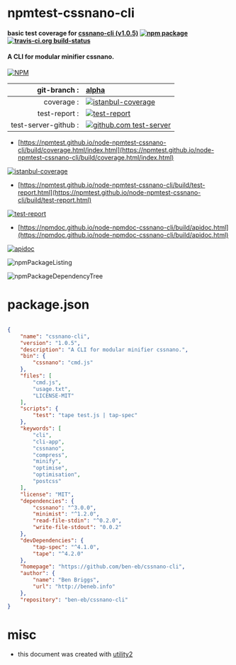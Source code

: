 # npmtest-cssnano-cli

#### basic test coverage for  [cssnano-cli (v1.0.5)](https://github.com/ben-eb/cssnano-cli)  [![npm package](https://img.shields.io/npm/v/npmtest-cssnano-cli.svg?style=flat-square)](https://www.npmjs.org/package/npmtest-cssnano-cli) [![travis-ci.org build-status](https://api.travis-ci.org/npmtest/node-npmtest-cssnano-cli.svg)](https://travis-ci.org/npmtest/node-npmtest-cssnano-cli)

#### A CLI for modular minifier cssnano.

[![NPM](https://nodei.co/npm/cssnano-cli.png?downloads=true&downloadRank=true&stars=true)](https://www.npmjs.com/package/cssnano-cli)

| git-branch : | [alpha](https://github.com/npmtest/node-npmtest-cssnano-cli/tree/alpha)|
|--:|:--|
| coverage : | [![istanbul-coverage](https://npmtest.github.io/node-npmtest-cssnano-cli/build/coverage.badge.svg)](https://npmtest.github.io/node-npmtest-cssnano-cli/build/coverage.html/index.html)|
| test-report : | [![test-report](https://npmtest.github.io/node-npmtest-cssnano-cli/build/test-report.badge.svg)](https://npmtest.github.io/node-npmtest-cssnano-cli/build/test-report.html)|
| test-server-github : | [![github.com test-server](https://npmtest.github.io/node-npmtest-cssnano-cli/GitHub-Mark-32px.png)](https://npmtest.github.io/node-npmtest-cssnano-cli/build/app/index.html) | | build-artifacts : | [![build-artifacts](https://npmtest.github.io/node-npmtest-cssnano-cli/glyphicons_144_folder_open.png)](https://github.com/npmtest/node-npmtest-cssnano-cli/tree/gh-pages/build)|

- [https://npmtest.github.io/node-npmtest-cssnano-cli/build/coverage.html/index.html](https://npmtest.github.io/node-npmtest-cssnano-cli/build/coverage.html/index.html)

[![istanbul-coverage](https://npmtest.github.io/node-npmtest-cssnano-cli/build/screenCapture.buildCi.browser.%252Ftmp%252Fbuild%252Fcoverage.lib.html.png)](https://npmtest.github.io/node-npmtest-cssnano-cli/build/coverage.html/index.html)

- [https://npmtest.github.io/node-npmtest-cssnano-cli/build/test-report.html](https://npmtest.github.io/node-npmtest-cssnano-cli/build/test-report.html)

[![test-report](https://npmtest.github.io/node-npmtest-cssnano-cli/build/screenCapture.buildCi.browser.%252Ftmp%252Fbuild%252Ftest-report.html.png)](https://npmtest.github.io/node-npmtest-cssnano-cli/build/test-report.html)

- [https://npmdoc.github.io/node-npmdoc-cssnano-cli/build/apidoc.html](https://npmdoc.github.io/node-npmdoc-cssnano-cli/build/apidoc.html)

[![apidoc](https://npmdoc.github.io/node-npmdoc-cssnano-cli/build/screenCapture.buildCi.browser.%252Ftmp%252Fbuild%252Fapidoc.html.png)](https://npmdoc.github.io/node-npmdoc-cssnano-cli/build/apidoc.html)

![npmPackageListing](https://npmtest.github.io/node-npmtest-cssnano-cli/build/screenCapture.npmPackageListing.svg)

![npmPackageDependencyTree](https://npmtest.github.io/node-npmtest-cssnano-cli/build/screenCapture.npmPackageDependencyTree.svg)



# package.json

```json

{
    "name": "cssnano-cli",
    "version": "1.0.5",
    "description": "A CLI for modular minifier cssnano.",
    "bin": {
        "cssnano": "cmd.js"
    },
    "files": [
        "cmd.js",
        "usage.txt",
        "LICENSE-MIT"
    ],
    "scripts": {
        "test": "tape test.js | tap-spec"
    },
    "keywords": [
        "cli",
        "cli-app",
        "cssnano",
        "compress",
        "minify",
        "optimise",
        "optimisation",
        "postcss"
    ],
    "license": "MIT",
    "dependencies": {
        "cssnano": "^3.0.0",
        "minimist": "^1.2.0",
        "read-file-stdin": "^0.2.0",
        "write-file-stdout": "0.0.2"
    },
    "devDependencies": {
        "tap-spec": "^4.1.0",
        "tape": "^4.2.0"
    },
    "homepage": "https://github.com/ben-eb/cssnano-cli",
    "author": {
        "name": "Ben Briggs",
        "url": "http://beneb.info"
    },
    "repository": "ben-eb/cssnano-cli"
}
```



# misc
- this document was created with [utility2](https://github.com/kaizhu256/node-utility2)
